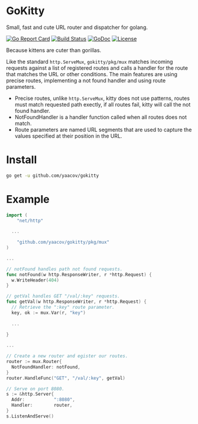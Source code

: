 # GoKitty
Small, fast and cute URL router and dispatcher for golang.

[![Go Report Card](https://goreportcard.com/badge/github.com/yaacov/gokitty)](https://goreportcard.com/report/github.com/yaacov/gokitty)
[![Build Status](https://travis-ci.org/yaacov/gokitty.svg?branch=master)](https://travis-ci.org/yaacov/gokitty)
[![GoDoc](https://godoc.org/github.com/yaacov/gokitty/pkg/mux?status.svg)](https://godoc.org/github.com/yaacov/gokitty/pkg/mux)
[![License](https://img.shields.io/badge/License-Apache%202.0-blue.svg)](https://opensource.org/licenses/Apache-2.0)

Because kittens are cuter than gorillas.

Like the standard `http.ServeMux`, `gokitty/pkg/mux` matches incoming requests against a list of registered routes and calls a handler for the route that matches the URL or other conditions. The main features are using precise routes, implementing a not found handler and using route parameters.

- Precise routes, unlike `http.ServeMux`, kitty does not use patterns, routes must match requested path exectly, if all routes fail, kitty will call the not found handler.
- NotFoundHandler is a handler function called when all routes does not match.
- Route parameters are named URL segments that are used to capture the values specified at their position in the URL.

# Install

``` bash
go get -u github.com/yaacov/gokitty
```

# Example

``` go
import (
	"net/http"
  
  ...

	"github.com/yaacov/gokitty/pkg/mux"
)

...

// notFound handles path not found requests.
func notFound(w http.ResponseWriter, r *http.Request) {
  w.WriteHeader(404)
}

// getVal handles GET "/val/:key" requests.
func getVal(w http.ResponseWriter, r *http.Request) {
  // Retrieve the ":key" route parameter.
  key, ok := mux.Var(r, "key")
  
  ...
  
}

...

// Create a new router and egister our routes.
router := mux.Router{
  NotFoundHandler: notFound,
}
router.HandleFunc("GET", "/val/:key", getVal)

// Serve on port 8080.
s := &http.Server{
  Addr:           ":8080",
  Handler:        router,
}
s.ListenAndServe()

```
